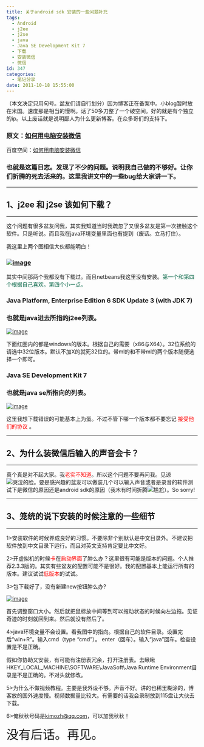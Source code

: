 ```yaml
---
title: 关于android sdk 安装的一些问题补充
tags:
  - Android
  - j2ee
  - j2se
  - java
  - Java SE Development Kit 7
  - 下载
  - 安装微信
  - 微信
id: 347
categories:
  - 笔记分享
date: 2011-10-18 15:55:00
---
```


（本文决定只用句号。盆友们请自行划分）因为博客正在备案中。小blog暂时放在米国。速度那是相当的慢啊。话了50多刀整了一个破空间。好的就是有个独立的ip。以上废话就是说明鄙人为什么更新博客。在众多哥们的支持下。

### 原文：[如何用电脑安装微信](http://www.vkilo.com/327-link.html)

百度空间：[如何用电脑安装微信](http://hi.baidu.com/yuanljuan/blog/item/0717c9f5d77631f57709d7ca.html)&#160;

### 也就是这篇日志。发现了不少的问题。说明我自己做的不够好。让你们折腾的死去活来的。这里我讲文中的一些bug给大家讲一下。    

* * *

## 1、j2ee 和 j2se 该如何下载？

* * *

这个问题有很多盆友问我，其实我知道当时我疏忽了又很多盆友是第一次接触这个软件。只是听说。而且我在java环境变量里面也有提到（废话。立马打住）。

我这里上两个图相信大伙都能明白！

### [![image](http://www.vkilo.com/wp-content/uploads/2011/10/image_thumb.png "image")](http://www.vkilo.com/wp-content/uploads/2011/10/image.png)

其实中间那两个我都没有下载过。而且netbeans我这里没有安装。<font color="#006342">第一个和第四个根据自己喜欢。第四个小一点。</font>

### Java Platform, Enterprise Edition 6 SDK Update 3 (with JDK 7)

### 也就是java进去所指的j2ee列表。

[![image](http://www.vkilo.com/wp-content/uploads/2011/10/image_thumb1.png "image")](http://www.vkilo.com/wp-content/uploads/2011/10/image1.png)

下面红圈内的都是windows的版本。根据自己的需要（x86与X64）。32位系统的请选中32位版本。默认不加X的就死32位的。带ml的和不带ml的两个版本随便选择一个即可。

### Java SE Development Kit 7 

### 也就是java se所指向的列表。

[![image](http://www.vkilo.com/wp-content/uploads/2011/10/image_thumb2.png "image")](http://www.vkilo.com/wp-content/uploads/2011/10/image2.png)

这里我想下载错误的可能基本上为蛋。不过不管下哪一个版本都不要忘记 <font color="#ff0000">接受他们的协议 </font>。

* * *

## 2、为什么装微信后输入的声音会卡？

* * *

真个真是对不起大家。我<font color="#ff0000">老实不知道</font>。所以这个问题不要再问我。见谅![哭泣的脸](http://www.vkilo.com/wp-content/uploads/2011/10/wlEmoticon-cryingface.png)。要是感兴趣的盆友可以做装几个可以输入声音或者是录音的软件测试下是微信的原因还是android sdk的原因（我木有时间折腾![尴尬](http://www.vkilo.com/wp-content/uploads/2011/10/wlEmoticon-embarrassedsmile.png)）。So sorry! 

* * *

## 3、笼统的说下安装的时候注意的一些细节

* * *
1&gt;安装软件的时候养成良好的习惯。不要除非个别默认是中文目录外。不建议把软件放到中文目录下运行。而且对英文支持肯定要比中文好。   

2&gt;开虚拟机的时候<font color="#ff0000">卡</font>在<font color="#ff0000">启动界面</font>了肿么办？这里很有可能是版本的问题。个人推荐2.3.3版的。其实有些盆友的配置可能不是很好。我的配置基本上能运行所有的版本。建议试试<font color="#ff0000">低版本</font>的试试。

3&gt;包下载好了，没有新建new按钮肿么办?

[![image](http://www.vkilo.com/wp-content/uploads/2011/10/image_thumb3.png "image")](http://www.vkilo.com/wp-content/uploads/2011/10/image3.png)

首先调整窗口大小。然后就把鼠标放中间等到可以拖动状态的时候向左边拖。见证奇迹的时刻就回到来。然后就没有然后了。

4&gt;java环境变量不会设置。看我图中的指向。根据自己的软件目录。设置完后“win+R”。输入cmd（type “cmd”）。 enter（回车）。输入“java”回车。检查设置是不是正确。

假如你协助又安装，有可能有注册表冗余，打开注册表。去瞅瞅HKEY_LOCAL_MACHINE\SOFTWARE\JavaSoft\Java Runtime Environment目录是不是正确的。不对头就修改。

5&gt;为什么不做视频教程。主要是我外设不够。声音不好。讲的也稀里糊涂的，博客放的国外速度慢。视频数据量比较大。有需要的话我会录制放到115盘让大伙去下载。

6&gt;俺秋秋号码是[kimozh@qq.com](mailto:kimozh@qq.com)，可以加我秋秋！

<font size="6">没有后话。再见。</font>